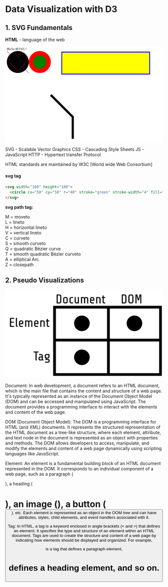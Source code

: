 # Data Visualization with D3

## 1. SVG Fundamentals

**HTML** - language of the web

![Alt text](image-1.png)

SVG - Scalable Vector Graphics
CSS - Cascading Style Sheets
JS - JavaScript
HTTP - Hypertext transfer Protocol

HTML standards are maintained by W3C [World wide Web Consortium]

#### svg tag

```html
<svg width="100" height="100">
  <circle cx="50" cy="50" r="40" stroke="green" stroke-width="4" fill="yellow" />
</svg>
```

**svg path tag:**

M = moveto <br>
L = lineto <br>
H = horizontal lineto <br>
V = vertical lineto <br>
C = curveto <br>
S = smooth curveto <br>
Q = quadratic Bézier curve <br>
T = smooth quadratic Bézier curveto <br>
A = elliptical Arc <br>
Z = closepath <br>

## 2. Pseudo Visualizations

![Alt text](image-2.png)

Document: In web development, a document refers to an HTML document, which is the main file that contains the content and structure of a web page. It's typically represented as an instance of the Document Object Model (DOM) and can be accessed and manipulated using JavaScript. The document provides a programming interface to interact with the elements and content of the web page.

DOM (Document Object Model): The DOM is a programming interface for HTML (and XML) documents. It represents the structured representation of the HTML document as a tree-like structure, where each element, attribute, and text node in the document is represented as an object with properties and methods. The DOM allows developers to access, manipulate, and modify the elements and content of a web page dynamically using scripting languages like JavaScript.

Element: An element is a fundamental building block of an HTML document represented in the DOM. It corresponds to an individual component of a web page, such as a paragraph (<p>), a heading (<h1>), an image (<img>), a button (<button>), etc. Each element is represented as an object in the DOM tree and can have attributes, styles, child elements, and event handlers associated with it.

Tag: In HTML, a tag is a keyword enclosed in angle brackets (< and >) that defines an element. It specifies the type and structure of an element within an HTML document. Tags are used to create the structure and content of a web page by indicating how elements should be displayed and organized. For example, <p> is a tag that defines a paragraph element, <h1> defines a heading element, and so on.